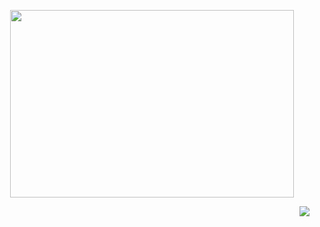 <p align="center">
  <img src="https://lh3.googleusercontent.com/pw/AP1GczMW-B-JPkJtp_GXMFhbxJWrMbCBgQxPN9gFR1NqabL-GQNyFX5Gg6CkZrt-hdvsz8-CxUTr2gSMEET9GLkn5WBbdtPhZPrAuBgT7RuXdTIidGYb609bLpXMzZbXT9w-T5eFypPJyMaoJDDwgjMpoQyyJQ=w727-h970-s-no-gm" style="width: 95%; height: 300px; overflow: hiddenstyle="width: 100%; height: 300px; object-fit: cover; object-position: center;" >
</p>

<p align="right">
  <a href="confismp.uk">
  <img src="https://komarev.com/ghpvc/?username=iT3g4n&color=dc143c" />
</p>
